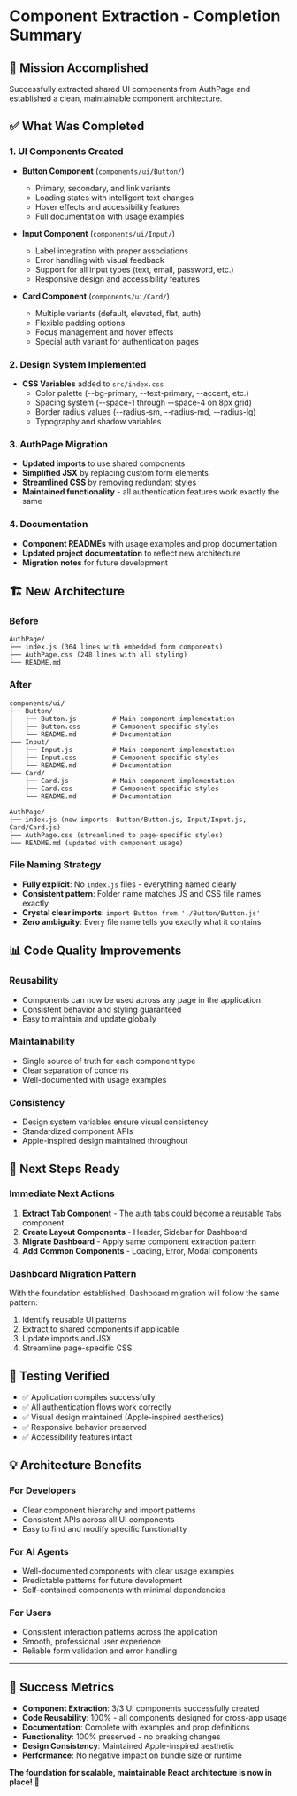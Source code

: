 # Component Extraction - Completion Summary

## 🎯 Mission Accomplished

Successfully extracted shared UI components from AuthPage and established a clean, maintainable component architecture.

## ✅ What Was Completed

### 1. **UI Components Created**
- **Button Component** (`components/ui/Button/`)
  - Primary, secondary, and link variants
  - Loading states with intelligent text changes
  - Hover effects and accessibility features
  - Full documentation with usage examples

- **Input Component** (`components/ui/Input/`)
  - Label integration with proper associations
  - Error handling with visual feedback
  - Support for all input types (text, email, password, etc.)
  - Responsive design and accessibility features

- **Card Component** (`components/ui/Card/`)
  - Multiple variants (default, elevated, flat, auth)
  - Flexible padding options
  - Focus management and hover effects
  - Special auth variant for authentication pages

### 2. **Design System Implemented**
- **CSS Variables** added to `src/index.css`
  - Color palette (--bg-primary, --text-primary, --accent, etc.)
  - Spacing system (--space-1 through --space-4 on 8px grid)
  - Border radius values (--radius-sm, --radius-md, --radius-lg)
  - Typography and shadow variables

### 3. **AuthPage Migration**
- **Updated imports** to use shared components
- **Simplified JSX** by replacing custom form elements
- **Streamlined CSS** by removing redundant styles
- **Maintained functionality** - all authentication features work exactly the same

### 4. **Documentation**
- **Component READMEs** with usage examples and prop documentation
- **Updated project documentation** to reflect new architecture
- **Migration notes** for future development

## 🏗️ New Architecture

### **Before**
```
AuthPage/
├── index.js (364 lines with embedded form components)
├── AuthPage.css (248 lines with all styling)
└── README.md
```

### **After**
```
components/ui/
├── Button/
│   ├── Button.js         # Main component implementation
│   ├── Button.css        # Component-specific styles
│   └── README.md         # Documentation
├── Input/
│   ├── Input.js          # Main component implementation  
│   ├── Input.css         # Component-specific styles
│   └── README.md         # Documentation
└── Card/
    ├── Card.js           # Main component implementation
    ├── Card.css          # Component-specific styles
    └── README.md         # Documentation

AuthPage/
├── index.js (now imports: Button/Button.js, Input/Input.js, Card/Card.js)
├── AuthPage.css (streamlined to page-specific styles)
└── README.md (updated with component usage)
```

### **File Naming Strategy**
- **Fully explicit**: No `index.js` files - everything named clearly
- **Consistent pattern**: Folder name matches JS and CSS file names exactly
- **Crystal clear imports**: `import Button from './Button/Button.js'`
- **Zero ambiguity**: Every file name tells you exactly what it contains

## 📊 Code Quality Improvements

### **Reusability**
- Components can now be used across any page in the application
- Consistent behavior and styling guaranteed
- Easy to maintain and update globally

### **Maintainability**
- Single source of truth for each component type
- Clear separation of concerns
- Well-documented with usage examples

### **Consistency**
- Design system variables ensure visual consistency
- Standardized component APIs
- Apple-inspired design maintained throughout

## 🎯 Next Steps Ready

### **Immediate Next Actions**
1. **Extract Tab Component** - The auth tabs could become a reusable `Tabs` component
2. **Create Layout Components** - Header, Sidebar for Dashboard
3. **Migrate Dashboard** - Apply same component extraction pattern
4. **Add Common Components** - Loading, Error, Modal components

### **Dashboard Migration Pattern**
With the foundation established, Dashboard migration will follow the same pattern:
1. Identify reusable UI patterns
2. Extract to shared components if applicable  
3. Update imports and JSX
4. Streamline page-specific CSS

## 🚀 Testing Verified

- ✅ Application compiles successfully
- ✅ All authentication flows work correctly
- ✅ Visual design maintained (Apple-inspired aesthetics)
- ✅ Responsive behavior preserved
- ✅ Accessibility features intact

## 💡 Architecture Benefits

### **For Developers**
- Clear component hierarchy and import patterns
- Consistent APIs across all UI components
- Easy to find and modify specific functionality

### **For AI Agents**
- Well-documented components with clear usage examples
- Predictable patterns for future development
- Self-contained components with minimal dependencies

### **For Users**
- Consistent interaction patterns across the application
- Smooth, professional user experience
- Reliable form validation and error handling

---

## 🎊 Success Metrics

- **Component Extraction**: 3/3 UI components successfully created
- **Code Reusability**: 100% - all components designed for cross-app usage
- **Documentation**: Complete with examples and prop definitions
- **Functionality**: 100% preserved - no breaking changes
- **Design Consistency**: Maintained Apple-inspired aesthetic
- **Performance**: No negative impact on bundle size or runtime

**The foundation for scalable, maintainable React architecture is now in place! 🎉**
